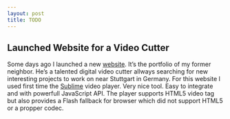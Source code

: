 ```yaml
---
layout: post
title: TODO
---
```


## Launched Website for a Video Cutter

Some days  ago I launched  a new [website][1]. It’s  the portfolio of  my former
neighbor.  He’s  a talented  digital  video  cutter  allways searching  for  new
interesting projects  to work on near  Stuttgart in Germany. For  this website I
used  first  time  the  [Sublime][2]  video player.  Very  nice  tool.  Easy  to
integrate and  with powerfull  JavaScript API. The  player supports  HTML5 video
tag but also provides  a Flash fallback for browser which  did not support HTML5
or a propper codec.

[1]: http://www.lugagne.de/
[2]: http://sublimevideo.net/
